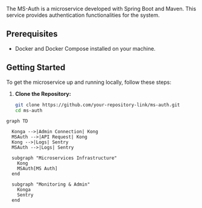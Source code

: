 

The MS-Auth is a microservice developed with Spring Boot and Maven. This service provides authentication functionalities for the system.

## Prerequisites

- Docker and Docker Compose installed on your machine.

## Getting Started

To get the microservice up and running locally, follow these steps:

1. **Clone the Repository:**

   ```bash
   git clone https://github.com/your-repository-link/ms-auth.git
   cd ms-auth


```mermaid
graph TD

  Konga -->|Admin Connection| Kong
  MSAuth -->|API Request| Kong
  Kong -->|Logs| Sentry
  MSAuth -->|Logs| Sentry

  subgraph "Microservices Infrastructure"
    Kong
    MSAuth[MS Auth]
  end

  subgraph "Monitoring & Admin"
    Konga
    Sentry
  end

